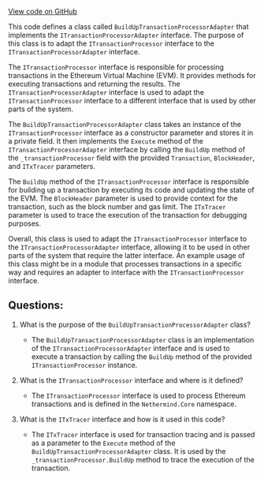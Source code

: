 [View code on GitHub](https://github.com/nethermindeth/nethermind/Nethermind.Evm/TransactionProcessing/BuildUpTransactionProcessorAdapter.cs)

This code defines a class called `BuildUpTransactionProcessorAdapter` that implements the `ITransactionProcessorAdapter` interface. The purpose of this class is to adapt the `ITransactionProcessor` interface to the `ITransactionProcessorAdapter` interface. 

The `ITransactionProcessor` interface is responsible for processing transactions in the Ethereum Virtual Machine (EVM). It provides methods for executing transactions and returning the results. The `ITransactionProcessorAdapter` interface is used to adapt the `ITransactionProcessor` interface to a different interface that is used by other parts of the system.

The `BuildUpTransactionProcessorAdapter` class takes an instance of the `ITransactionProcessor` interface as a constructor parameter and stores it in a private field. It then implements the `Execute` method of the `ITransactionProcessorAdapter` interface by calling the `BuildUp` method of the `_transactionProcessor` field with the provided `Transaction`, `BlockHeader`, and `ITxTracer` parameters.

The `BuildUp` method of the `ITransactionProcessor` interface is responsible for building up a transaction by executing its code and updating the state of the EVM. The `BlockHeader` parameter is used to provide context for the transaction, such as the block number and gas limit. The `ITxTracer` parameter is used to trace the execution of the transaction for debugging purposes.

Overall, this class is used to adapt the `ITransactionProcessor` interface to the `ITransactionProcessorAdapter` interface, allowing it to be used in other parts of the system that require the latter interface. An example usage of this class might be in a module that processes transactions in a specific way and requires an adapter to interface with the `ITransactionProcessor` interface.
## Questions: 
 1. What is the purpose of the `BuildUpTransactionProcessorAdapter` class?
    - The `BuildUpTransactionProcessorAdapter` class is an implementation of the `ITransactionProcessorAdapter` interface and is used to execute a transaction by calling the `BuildUp` method of the provided `ITransactionProcessor` instance.

2. What is the `ITransactionProcessor` interface and where is it defined?
    - The `ITransactionProcessor` interface is used to process Ethereum transactions and is defined in the `Nethermind.Core` namespace.

3. What is the `ITxTracer` interface and how is it used in this code?
    - The `ITxTracer` interface is used for transaction tracing and is passed as a parameter to the `Execute` method of the `BuildUpTransactionProcessorAdapter` class. It is used by the `_transactionProcessor.BuildUp` method to trace the execution of the transaction.